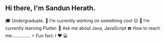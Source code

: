 ## Hi there, I'm Sandun Herath.

🎓 Undergraduate.
🔭 I’m currently working on something cool 😉
🌱 I’m currently learning Flutter.
💬 Ask me about  Java, JavaScript
☎️ How to reach me:..............
⚡ Fun fact: I ❤️ 💻
